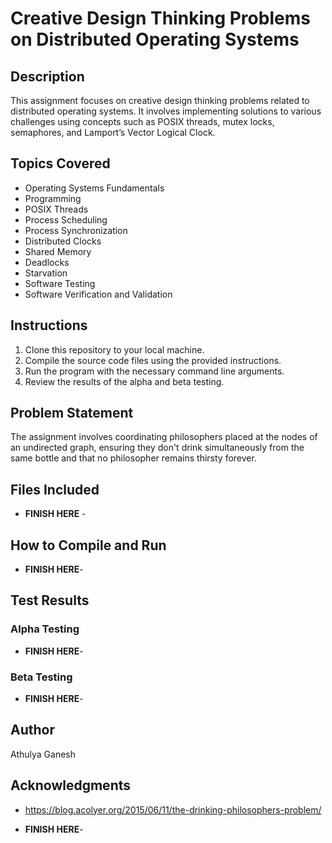 # Creative Design Thinking Problems on Distributed Operating Systems

## Description

This assignment focuses on creative design thinking problems related to distributed operating systems. It involves implementing solutions to various challenges using concepts such as POSIX threads, mutex locks, semaphores, and Lamport’s Vector Logical Clock.

## Topics Covered

- Operating Systems Fundamentals
- Programming
- POSIX Threads
- Process Scheduling
- Process Synchronization
- Distributed Clocks
- Shared Memory
- Deadlocks
- Starvation
- Software Testing
- Software Verification and Validation

## Instructions

1. Clone this repository to your local machine.
2. Compile the source code files using the provided instructions.
3. Run the program with the necessary command line arguments.
4. Review the results of the alpha and beta testing.

## Problem Statement

The assignment involves coordinating philosophers placed at the nodes of an undirected graph, ensuring they don't drink simultaneously from the same bottle and that no philosopher remains thirsty forever.

## Files Included

-  **FINISH HERE** - 

## How to Compile and Run

- **FINISH HERE**- 

## Test Results

### Alpha Testing

- **FINISH HERE**- 

### Beta Testing

- **FINISH HERE**- 

## Author

Athulya Ganesh

## Acknowledgments
- https://blog.acolyer.org/2015/06/11/the-drinking-philosophers-problem/

- **FINISH HERE**- 

